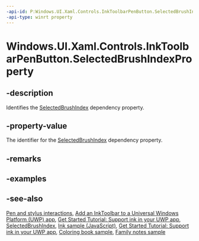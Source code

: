```yaml
---
-api-id: P:Windows.UI.Xaml.Controls.InkToolbarPenButton.SelectedBrushIndexProperty
-api-type: winrt property
---
```


<!-- Property syntax
public Windows.UI.Xaml.DependencyProperty SelectedBrushIndexProperty { get; }
-->

# Windows.UI.Xaml.Controls.InkToolbarPenButton.SelectedBrushIndexProperty

## -description
Identifies the [SelectedBrushIndex](inktoolbarpenbutton_selectedbrushindex.md) dependency property.

## -property-value
The identifier for the [SelectedBrushIndex](inktoolbarpenbutton_selectedbrushindex.md) dependency property.

## -remarks

## -examples

## -see-also
[Pen and stylus interactions](https://docs.microsoft.com/windows/uwp/input-and-devices/pen-and-stylus-interactions), [Add an InkToolbar to a Universal Windows Platform (UWP) app](https://docs.microsoft.com/windows/uwp/input-and-devices/ink-toolbar), [Get Started Tutorial: Support ink in your UWP app](https://docs.microsoft.com/windows/uwp/get-started/ink-walkthrough), [SelectedBrushIndex](inktoolbarpenbutton_selectedbrushindex.md), [Ink sample (JavaScript)](https://github.com/Microsoft/Windows-universal-samples/tree/master/Samples/Ink), [Get Started Tutorial: Support ink in your UWP app](https://aka.ms/appsample-ink), [Coloring book sample](https://aka.ms/cpubsample-coloringbook), [Family notes sample](https://aka.ms/cpubsample-familynotessample)
